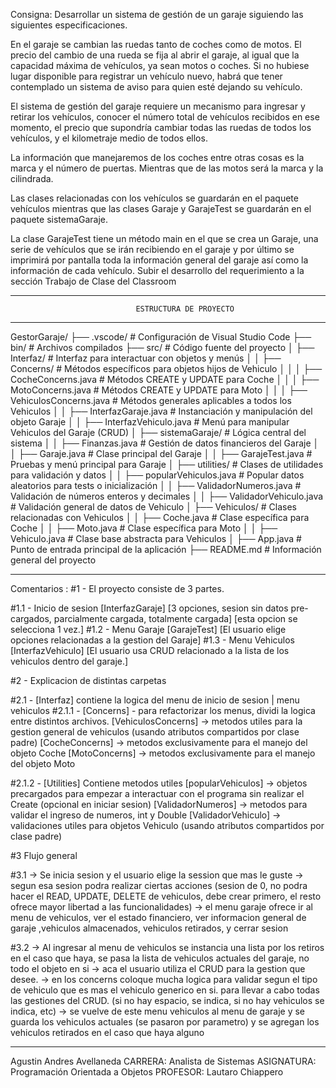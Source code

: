 Consigna:
Desarrollar un sistema de gestión de un garaje siguiendo las siguientes
especificaciones.

En el garaje se cambian las ruedas tanto de coches como de motos. El precio del
cambio de una rueda se fija al abrir el garaje, al igual que la capacidad máxima de vehículos, ya
sean motos o coches. Si no hubiese lugar disponible para registrar un vehículo nuevo, habrá
que tener contemplado un sistema de aviso
para quien esté dejando su vehículo.

El sistema de gestión del garaje requiere un mecanismo para ingresar y retirar los
vehículos, conocer el número total de vehículos recibidos en ese momento, el precio que
supondría cambiar todas las ruedas de todos los vehículos, y el kilometraje medio de todos
ellos.

La información que manejaremos de los coches entre otras cosas es la marca y el
número de puertas. Mientras que de las motos será la marca y la cilindrada.

Las clases relacionadas con los vehículos se guardarán en el paquete vehículos
mientras que las clases Garaje y GarajeTest se guardarán en el paquete
sistemaGaraje.

La clase GarajeTest tiene un método main en el que se crea un Garaje, una serie de
vehículos que se irán recibiendo en el garaje y por último se imprimirá por pantalla
toda la información general del garaje así como la información de cada vehículo.
Subir el desarrollo del requerimiento a la sección Trabajo de Clase del Classroom

---

                                ESTRUCTURA DE PROYECTO

---

GestorGaraje/
├── .vscode/ # Configuración de Visual Studio Code
├── bin/ # Archivos compilados
├── src/ # Código fuente del proyecto
│ ├── Interfaz/ # Interfaz para interactuar con objetos y menús
│ │ ├── Concerns/ # Métodos específicos para objetos hijos de Vehiculo
│ │ │ ├── CocheConcerns.java # Métodos CREATE y UPDATE para Coche
│ │ │ ├── MotoConcerns.java # Métodos CREATE y UPDATE para Moto
│ │ │ ├── VehiculosConcerns.java # Métodos generales aplicables a todos los Vehiculos
│ │ ├── InterfazGaraje.java # Instanciación y manipulación del objeto Garaje
│ │ ├── InterfazVehiculo.java # Menú para manipular Vehiculos del Garaje (CRUD)
│ ├── sistemaGaraje/ # Lógica central del sistema
│ │ ├── Finanzas.java # Gestión de datos financieros del Garaje
│ │ ├── Garaje.java # Clase principal del Garaje
│ │ ├── GarajeTest.java # Pruebas y menú principal para Garaje
│ ├── utilities/ # Clases de utilidades para validación y datos
│ │ ├── popularVehiculos.java # Popular datos aleatorios para tests o inicialización
│ │ ├── ValidadorNumeros.java # Validación de números enteros y decimales
│ │ ├── ValidadorVehiculo.java # Validación general de datos de Vehiculo
│ ├── Vehiculos/ # Clases relacionadas con Vehiculos
│ │ ├── Coche.java # Clase específica para Coche
│ │ ├── Moto.java # Clase específica para Moto
│ │ ├── Vehiculo.java # Clase base abstracta para Vehiculos
│ ├── App.java # Punto de entrada principal de la aplicación
├── README.md # Información general del proyecto

---------------------------------------------------------------------------------------------------------------

Comentarios :
#1 - El proyecto consiste de 3 partes.

#1.1 - Inicio de sesion [InterfazGaraje] [3 opciones, sesion sin datos pre-cargados, parcialmente cargada, totalmente cargada] [esta opcion se selecciona 1 vez.]
#1.2 - Menu Garaje [GarajeTest] [El usuario elige opciones relacionadas a la gestion del Garaje]
#1.3 - Menu Vehiculos [InterfazVehiculo] [El usuario usa CRUD relacionado a la lista de los vehiculos dentro del garaje.]

#2 - Explicacion de distintas carpetas

#2.1 - [Interfaz] contiene la logica del menu de inicio de sesion | menu vehiculos
#2.1.1 - [Concerns] - para refactorizar los menus, dividi la logica entre distintos archivos.
[VehiculosConcerns] -> metodos utiles para la gestion general de vehiculos (usando atributos compartidos por clase padre)
[CocheConcerns] ->  metodos exclusivamente para el manejo del objeto Coche
[MotoConcerns] ->  metodos exclusivamente para el manejo del objeto Moto

#2.1.2 - [Utilities] Contiene metodos utiles
[popularVehiculos] -> objetos precargados para empezar a interactuar con el programa sin realizar el Create (opcional en iniciar sesion)
[ValidadorNumeros] -> metodos para validar el ingreso de numeros, int y Double
[ValidadorVehiculo] -> validaciones utiles para objetos Vehiculo (usando atributos compartidos por clase padre)

#3 Flujo general

#3.1 -> Se inicia sesion y el usuario elige la session que mas le guste
-> segun esa sesion podra realizar ciertas acciones (sesion de 0, no podra hacer el READ, UPDATE, DELETE de vehiculos, debe crear primero, el resto ofrece mayor libertad a las funcionalidades)
-> el menu garaje ofrece ir al menu de vehiculos, ver el estado financiero, ver informacion general de garaje ,vehiculos almacenados, vehiculos retirados, y cerrar sesion

#3.2 -> Al ingresar al menu de vehiculos se instancia una lista por los retiros en el caso que haya, se pasa la lista de vehiculos actuales del garaje, no todo el objeto en si
-> aca el usuario utiliza el CRUD para la gestion que desee.
-> en los concerns coloque mucha logica para validar segun el tipo de vehiculo que es mas el vehiculo generico en si. para llevar a cabo todas las gestiones del CRUD. (si no hay espacio, se indica, si no hay vehiculos se indica, etc)
-> se vuelve de este menu vehiculos al menu de garaje y se guarda los vehiculos actuales (se pasaron por parametro) y se agregan los vehiculos retirados en el caso que haya alguno

---------------------------------------------------------------------------------------------------------------
Agustin Andres Avellaneda
CARRERA: Analista de Sistemas
ASIGNATURA: Programación Orientada a Objetos 
PROFESOR: Lautaro Chiappero




